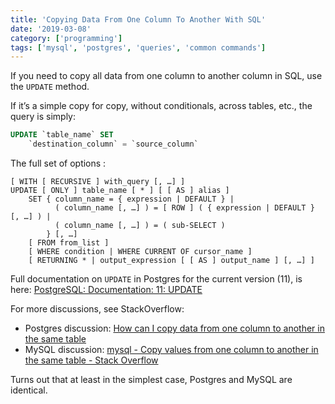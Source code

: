 ```yaml
---
title: 'Copying Data From One Column To Another With SQL'
date: '2019-03-08'
category: ['programming']
tags: ['mysql', 'postgres', 'queries', 'common commands']
---
```


If you need to copy all data from one column to another column in SQL, use the `UPDATE` method.

If it’s a simple copy for copy, without conditionals, across tables, etc., the query is simply:

```sql
UPDATE `table_name` SET
	`destination_column` = `source_column`
```

The full set of options :

```psql
[ WITH [ RECURSIVE ] with_query [, …] ]
UPDATE [ ONLY ] table_name [ * ] [ [ AS ] alias ]
    SET { column_name = { expression | DEFAULT } |
          ( column_name [, …] ) = [ ROW ] ( { expression | DEFAULT } [, …] ) |
          ( column_name [, …] ) = ( sub-SELECT )
        } [, …]
    [ FROM from_list ]
    [ WHERE condition | WHERE CURRENT OF cursor_name ]
    [ RETURNING * | output_expression [ [ AS ] output_name ] [, …] ]
```

Full documentation on `UPDATE` in Postgres for the current version (11), is here: [PostgreSQL: Documentation: 11: UPDATE](https://www.postgresql.org/docs/current/sql-update.html)

For more discussions, see StackOverflow:

- Postgres discussion: [How can I copy data from one column to another in the same table](https://stackoverflow.com/questions/6308594/how-can-i-copy-data-from-one-column-to-another-in-the-same-table)
- MySQL discussion: [mysql - Copy values from one column to another in the same table - Stack Overflow](https://stackoverflow.com/questions/9001939/copy-values-from-one-column-to-another-in-the-same-table)

Turns out that at least in the simplest case, Postgres and MySQL are identical.
